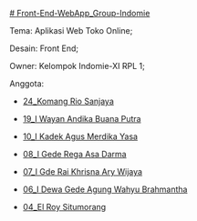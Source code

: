 <a href="https://github.com/roy-exe/Front-End-WebApp_Group-Indomie"># Front-End-WebApp_Group-Indomie</a>

Tema: Aplikasi Web Toko Online;

Desain: Front End;

Owner: Kelompok Indomie-XI RPL 1;

Anggota:
<a href="https://www.instagram.com/komangrio10_/">
  
  - 24_Komang Rio Sanjaya
</a>
<a href="https://www.instagram.com/wayan_dika20/">
  
  - 19_I Wayan Andika Buana Putra
</a>
<a href="https://www.instagram.com/agus_merdika/">
  
  - 10_I Kadek Agus Merdika Yasa
</a>
<a href="https://www.instagram.com/regaasadarma/">
  
  - 08_I Gede Rega Asa Darma
</a>
<a href="https://www.instagram.com/raikrisnaa_07/">
  
  - 07_I Gde Rai Khrisna Ary Wijaya
</a>
<a href="https://www.instagram.com/agungwahyubrahamantha/">
  
  - 06_I Dewa Gede Agung Wahyu Brahmantha
</a>
<a href="https://www.instagram.com/_roy.exe/">
  
  - 04_El Roy Situmorang
</a>
